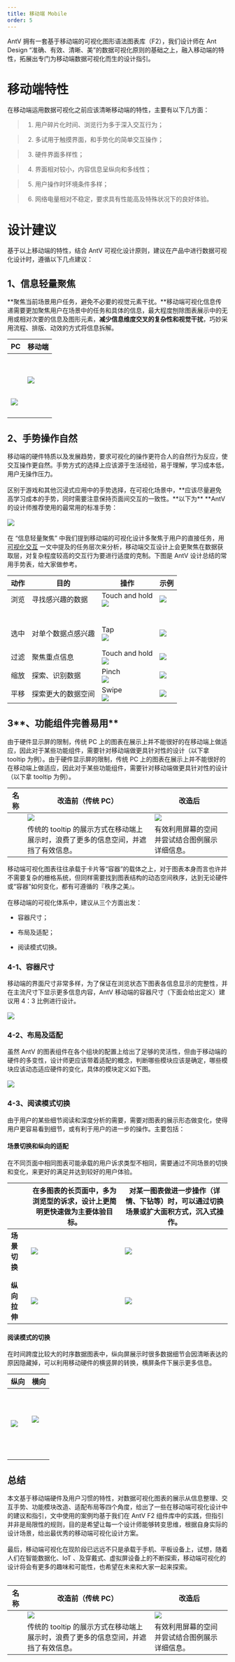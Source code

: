 ```yaml
---
title: 移动端 Mobile
order: 5
---
```


AntV 拥有一套基于移动端的可视化图形语法图表库（F2），我们设计师在 Ant Design “准确、有效、清晰、美”的数据可视化原则的基础之上，融入移动端的特性，拓展出专门为移动端数据可视化而生的设计指引。<br />

# 移动端特性

在移动端运用数据可视化之前应该清晰移动端的特性，主要有以下几方面：<br />

> 1. 用户碎片化时间、浏览行为多于深入交互行为；

> 2. 多试用于触摸界面，和手势化的简单交互操作；

> 3. 硬件界面多样性；

> 4. 界面相对较小，内容信息呈纵向和多线性；

> 5. 用户操作时环境条件多样；

> 6. 网络电量相对不稳定，要求具有性能高及特殊状况下的良好体验。

# 设计建议

基于以上移动端的特性，结合 AntV 可视化设计原则，建议在产品中进行数据可视化设计时，遵循以下几点建议：<br />

## **1、信息轻量聚焦**

**聚焦当前场景用户任务，避免不必要的视觉元素干扰。**移动端可视化信息传递需要更加聚焦用户在场景中的任务和具体的信息，最大程度刨除图表展示中的无用或相对次要的信息及图形元素，**减少信息维度交叉的复杂性和视觉干扰**，巧妙采用流程、排版、动效的方式将信息拆解。

| PC | 移动端 |
| --- | --- |
| <br /><br /><br /><br /><br />![](https://cdn.nlark.com/lark/0/2018/png/18983/1535524712603-6195cc66-02a6-44c0-b800-ab779621445d.png#width=358) | ![](https://cdn.nlark.com/lark/0/2018/png/18983/1535445049819-f9eba1bf-bd59-45f5-9d8e-8bfd2c15ee11.png#width=255) |
|  |
|  |
|  |  |
|  |  |

## **2、手势操作自然**

移动端的硬件特质以及发展趋势，要求可视化的操作更符合人的自然行为反应，使交互操作更自然。手势方式的选择上应该源于生活经验，易于理解，学习成本低，用户无操作压力。<br /> <br />区别于游戏和其他沉浸式应用中的手势选择，在可视化场景中，**应该尽量避免高学习成本的手势，同时需要注意保持页面间交互的一致性。**以下为\*\* \*\*AntV 的设计师推荐使用的最常用的标准手势：<br /> <br />![](https://cdn.nlark.com/lark/0/2018/png/18983/1537185184636-284c7592-00d2-4dc9-918a-5edb3edaa8f6.png#align=left&display=inline&height=198&margin=%5Bobject%20Object%5D&originHeight=462&originWidth=1744&status=done&style=none&width=746)<br /> <br />在 “信息轻量聚焦” 中我们提到移动端的可视化设计多聚焦于用户的直接任务，用 [可视化交互](https://yuque.antfin-inc.com/antv/visdesign/interaction-guideline) 一文中提及的任务层次来分析，移动端交互设计上会更聚焦在数据获取层，对复杂程度较高的交互行为要进行适度的克制。下图是 AntV 设计总结的常用手势表，给大家做参考。

| **动作** | **目的** | **操作** | **示例** |
| --- | --- | --- | --- |
| 浏览 | 寻找感兴趣的数据 | Touch and hold<br />![](https://cdn.nlark.com/lark/0/2018/png/18983/1537235411468-140aa447-0914-4715-8362-87d0e505e529.png#width=120) | ![](https://cdn.nlark.com/lark/0/2018/gif/18983/1538125905229-74308a08-17a3-4226-903d-f09836cfdd87.gif#width=290) |
|  |  |  |
|  |  |  |
|  |  |  |
|  |  |  |  |
|  |  |  |  |
|  |  |  |  |
| 选中 | 对单个数据点感兴趣 | Tap<br />![](https://cdn.nlark.com/lark/0/2018/png/18983/1537235445539-7b355456-54cf-4c79-957d-c4e18f8afff6.png#width=120) | ![](https://cdn.nlark.com/lark/0/2018/gif/18983/1538124900879-cd9bb001-2853-43f0-b59b-19ed5206b515.gif#width=290) |
|  |  |  |
|  |  |  |  |
| 过滤 | 聚焦重点信息 | Touch and hold<br />![](https://cdn.nlark.com/lark/0/2018/png/18983/1537235502098-72787470-0316-46ce-8b85-47c48168c165.png#width=120) | ![](https://cdn.nlark.com/lark/0/2018/gif/18983/1538127057220-3b01fb54-c397-43ed-a7ae-d557291e7e2a.gif#width=290) |
| 缩放 | 探索、识别数据 | Pinch<br />![](https://cdn.nlark.com/lark/0/2018/png/18983/1537235526858-670428ff-bcf5-4b47-a486-17c87faa53ff.png#width=120) | ![](https://cdn.nlark.com/lark/0/2018/gif/18983/1537189959901-23ac94fc-1f47-4a26-9f98-a40c041ad862.gif#width=290) |
| 平移 | 探索更大的数据空间 | Swipe<br />![](https://cdn.nlark.com/lark/0/2018/png/18983/1537235549338-9684ff83-c1bc-4f6a-9824-3d0f5e5e3e04.png#width=120) | ![](https://cdn.nlark.com/lark/0/2018/gif/18983/1538125461825-c4caf0c9-b0bb-430f-9608-c17c0463373a.gif#width=290) |

## 3**、功能组件完善易用**

由于硬件显示屏的限制，传统 PC 上的图表在展示上并不能很好的在移动端上做适应，因此对于某些功能组件，需要针对移动端做更具针对性的设计（以下拿 tooltip 为例）。由于硬件显示屏的限制，传统 PC 上的图表在展示上并不能很好的在移动端上做适应，因此对于某些功能组件，需要针对移动端做更具针对性的设计（以下拿 tooltip 为例）。

| 名称 | 改造前（传统 PC） | 改造后 |
| --- | --- | --- |
|  | ![](https://cdn.nlark.com/lark/0/2018/png/18983/1537237371524-102c1b72-3d6f-487a-a4d5-eb70c2214ea0.png#width=311) | ![](https://cdn.nlark.com/lark/0/2018/png/18983/1537237332887-a9412710-8ee5-4d74-855c-72ae5456a5ca.png#width=280) |
|  | 传统的 tooltip 的展示方式在移动端上展示时，浪费了更多的信息空间，并遮挡了有效信息。 | 有效利用屏幕的空间并尝试结合图例展示详细信息。 |

移动端可视化图表往往承载于卡片等“容器”的载体之上，对于图表本身而言也许并不需要复杂的栅格系统，但同样需要找到图表结构的动态空间秩序，达到无论硬件或“容器”如何变化，都有可遵循的『秩序之美』。<br /> <br />在移动端的可视化体系中，建议从三个方面出发：

- 容器尺寸；

- 布局及适配；

- 阅读模式切换。

### 4-1、容器尺寸

移动端的界面尺寸非常多样，为了保证在浏览状态下图表各信息显示的完整性，并在主流尺寸下显示更多信息内容，AntV 移动端的容器尺寸（下面会给出定义）建议用 4：3 比例进行设计。<br /> <br />![](https://cdn.nlark.com/lark/0/2018/png/18983/1532594113222-0d8ad1c4-3011-438a-996d-fdf42fe9c328.png#align=left&display=inline&height=481&margin=%5Bobject%20Object%5D&originHeight=1312&originWidth=1642&status=done&style=none&width=602)<br />

### 4-2、布局及适配

虽然 AntV 的图表组件在各个组块的配置上给出了足够的灵活性，但由于移动端的硬件的多变性，设计师更应该带着适配的概念，判断哪些模块应该是确定，哪些模块应该动态适应硬件的变化，具体的模块定义如下图。<br /> <br />![](https://cdn.nlark.com/lark/0/2018/png/18983/1532599184320-777e1173-c11b-4096-a46b-5fd47eefcbb5.png#align=left&display=inline&height=440&margin=%5Bobject%20Object%5D&originHeight=1188&originWidth=1578&status=done&style=none&width=584)<br />

### 4-3、阅读模式切换

由于用户的某些细节阅读和深度分析的需要，需要对图表的展示形态做变化，使得用户更容易看到细节，或有利于用户的进一步的操作。主要包括：<br />

#### **场景切换和纵向的适配**

在不同页面中相同图表可能承载的用户诉求类型不相同，需要通过不同场景的切换和变化，来更好的满足并达到较好的用户体验。

|  | 在多图表的长页面中，多为浏览型的诉求，设计上更简明更快速做为主要体验目标。 | 对某一图表做进一步操作（详情、下钻等）时，可以通过切换场景或扩大面积方式，沉入式操作。 |
| --- | --- | --- |
| **场景切换** | ![](https://cdn.nlark.com/lark/0/2018/png/18983/1535445049819-f9eba1bf-bd59-45f5-9d8e-8bfd2c15ee11.png#width=283) | ![](https://cdn.nlark.com/lark/0/2018/png/18983/1535443805710-2dc89e88-11d1-43fd-8bc9-a4adcb8979ec.png#width=269) |
|  |  |
|  |  |  |
| **纵向拉伸** | ![](https://cdn.nlark.com/lark/0/2018/png/18983/1535445040274-cb6ac43b-f71b-4068-8e43-4d58b07d8b20.png#width=283) | ![](https://cdn.nlark.com/lark/0/2018/png/18983/1535444461316-38e6d8ce-b94c-4349-9141-42b076b019f2.png#width=264) |

#### 阅读模式的切换

在时间跨度比较大的时序数据图表中，纵向屏展示时很多数据细节会因清晰表达的原因隐藏掉，可以利用移动硬件的横竖屏的转换，横屏条件下展示更多信息。

| 纵向 | 横向 |
| --- | --- |
| ![](https://cdn.nlark.com/lark/0/2018/png/18983/1535507942454-68dc80e7-d612-46d4-8948-fbcf12a7a246.png#width=306) | <br /><br /><br />![](https://cdn.nlark.com/lark/0/2018/png/18983/1535528605277-c969b93b-7c69-4bfa-acca-1553928fa53f.png#width=401)<br /><br /><br /><br /><br /> |

## 总结

本文基于移动端硬件及用户习惯的特性，对数据可视化图表的展示从信息整理、交互手势、功能模块改造、适配布局等四个角度，给出了一些在移动端可视化设计中的建议和指引，文中使用的案例均基于我们在 AntV F2 组件库中的实践，但指引并非是局限性的规则，目的是希望让每一个设计师能够转变思维，根据自身实际的设计场景，给出最优秀的移动端可视化设计方案。<br /> <br />最后，移动端可视化在现阶段已远远不只是承载于手机、平板设备上，试想，随着人们在智能数据化、IoT 、及穿戴式、虚拟屏设备上的不断探索，移动端可视化的设计将会有更多的趣味和可能性，也希望在未来和大家一起来探索。<br /> <br />

| 名称 | 改造前（传统 PC） | 改造后 |
| --- | --- | --- |
|  | ![](https://cdn.nlark.com/lark/0/2018/png/18983/1537237371524-102c1b72-3d6f-487a-a4d5-eb70c2214ea0.png#width=311) | ![](https://cdn.nlark.com/lark/0/2018/png/18983/1537237332887-a9412710-8ee5-4d74-855c-72ae5456a5ca.png#width=280) |
|  | 传统的 tooltip 的展示方式在移动端上展示时，浪费了更多的信息空间，并遮挡了有效信息。 | 有效利用屏幕的空间并尝试结合图例展示详细信息。 |
